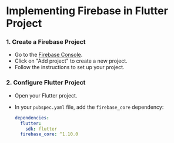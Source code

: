 # Implementing Firebase in Flutter Project


### 1. Create a Firebase Project

- Go to the [Firebase Console](https://console.firebase.google.com/).
- Click on "Add project" to create a new project.
- Follow the instructions to set up your project.

### 2. Configure Flutter Project

- Open your Flutter project.
- In your `pubspec.yaml` file, add the `firebase_core` dependency:

  ```yaml
  dependencies:
    flutter:
      sdk: flutter
    firebase_core: ^1.10.0
